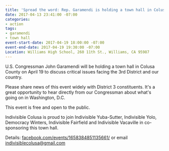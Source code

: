 ```yaml
---
title: 'Spread the word: Rep. Garamendi is holding a town hall in Colusa County'
date: 2017-04-13 23:41:00 -07:00
categories:
- action
tags:
- garamendi
- town hall
event-start-date: 2017-04-19 18:00:00 -07:00
event-end-date: 2017-04-19 19:30:00 -07:00
Location: Williams High School, 260 11th St., Williams, CA 95987
---
```


U.S. Congressman John Garamendi will be holding a town hall in Colusa County on April 19 to discuss critical issues facing the 3rd District and our country. 

Please share news of this event widely with District 3 constituents. It's a great opportunity to hear directly from our Congressman about what's going on in Washington, D.C.

This event is free and open to the public. 

Indivisible Colusa is proud to join Indivisible Yuba-Sutter, Indivisible Yolo, Democracy Winters, Indivisible Fairfield and Indivisible Vacaville in co-sponsoring this town hall.

Details: [facebook.com/events/1658384851135661/](https://www.facebook.com/events/1658384851135661/)
or email [indivisiblecolusa@gmail.com](mailto:indivisiblecolusa@gmail.com)